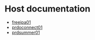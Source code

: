 # Host documentation

- [freeipa01](./freeipa.md)
- [prdoconnect01](./prdoconnect01.md)
- [prdsummer01](./prdsummer01.md)
